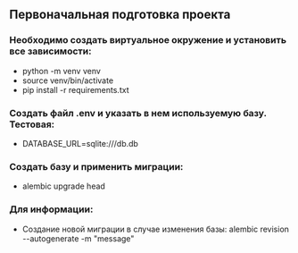 ## Первоначальная подготовка проекта

### Необходимо создать виртуальное окружение и установить все зависимости:
- python -m venv venv
- source venv/bin/activate
- pip install -r requirements.txt

### Создать файл .env и указать в нем используемую базу. Тестовая: 
- DATABASE_URL=sqlite:///db.db

### Создать базу и применить миграции:
- alembic upgrade head
### Для информации:
- Создание новой миграции в случае изменения базы: alembic revision --autogenerate -m "message"
